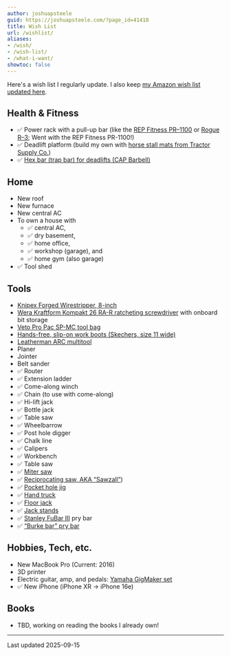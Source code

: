 ```yaml
---
author: joshuapsteele
guid: https://joshuapsteele.com/?page_id=41418
title: Wish List
url: /wishlist/
aliases:
- /wish/
- /wish-list/
- /what-i-want/
showtoc: false
---
```

Here's a wish list I regularly update. I also keep [my Amazon wish list updated here](https://www.amazon.com/hz/wishlist/ls/BW0P3RTT6XVG?ref_=wl_share).



## Health & Fitness

- ✅ Power rack with a pull-up bar (like the [REP Fitness PR–1100](https://repfitness.com/collections/power-racks/products/pr-1100-power-rack) or [Rogue R–3](https://www.roguefitness.com/rogue-r-3-power-rack); Went with the REP Fitness PR-1100!)
- ✅ Deadlift platform (build my own with [horse stall mats from Tractor Supply Co.](https://www.tractorsupply.com/tsc/product/4-ft-x-6-ft-x-3-4-in-thick-rubber-stall-mat))
- ✅ [Hex bar (trap bar) for deadlifts (CAP Barbell)](https://amzn.to/3VlhRUe)

## Home

- New roof
- New furnace
- New central AC
- To own a house with
  - ✅ central AC,
  - ✅ dry basement,
  - ✅ home office,
  - ✅ workshop (garage), and
  - ✅ home gym (also garage)
- ✅ Tool shed

## Tools

- [Knipex Forged Wirestripper, 8-inch](https://amzn.to/3InnRJe)
- [Wera Kraftform Kompakt 26 RA-R ratcheting screwdriver](https://amzn.to/41WmQyt) with onboard bit storage
- [Veto Pro Pac SP-MC tool bag](https://amzn.to/4n59hW3)
- [Hands-free, slip-on work boots (Skechers, size 11 wide)](https://amzn.to/41WEzWp)
- [Leatherman ARC multitool](https://www.leatherman.com/products/arc)
- Planer
- Jointer
- Belt sander
- ✅ Router
- ✅ Extension ladder
- ✅ Come-along winch
- ✅ Chain (to use with come-along)
- ✅ Hi-lift jack
- ✅ Bottle jack
- ✅ Table saw
- ✅ Wheelbarrow
- ✅ Post hole digger
- ✅ Chalk line
- ✅ Calipers
- ✅ Workbench
- ✅ Table saw
- ✅ [Miter saw](https://amzn.to/3XzmOrA)
- ✅ [Reciprocating saw, AKA “Sawzall”](https://amzn.to/3CWkjYp))
- ✅ [Pocket hole jig](https://amzn.to/3iLeFBI)
- ✅ [Hand truck](https://www.harborfreight.com/material-handling/hand-trucks-carts-dollies/800-lb-capacity-hand-truck-58294.html)
- ✅ [Floor jack](https://www.harborfreight.com/automotive/jacks-jack-stands/floor-jacks/3-ton-low-profile-floor-jack-with-rapid-pump-red-56617.html)
- ✅ [Jack stands](https://www.harborfreight.com/automotive/jacks-jack-stands/jack-stands/6-ton-heavy-duty-ratcheting-jack-stands-black-58342.html)
- ✅ [Stanley FuBar III](https://amzn.to/3ZJ0BZT) pry bar
- ✅ [“Burke bar” pry bar](https://marshalltown.com/pro-2152-monster-pry-bar)

## Hobbies, Tech, etc.

- New MacBook Pro (Current: 2016)
- 3D printer
- Electric guitar, amp, and pedals: [Yamaha GigMaker set](https://www.sweetwater.com/store/detail/GigMakEGBk--yamaha-gigmaker-electric-guitar-pack-black)
- ✅ New iPhone (iPhone XR -> iPhone 16e)

## Books

- TBD, working on reading the books I already own!

* * *

Last updated 2025-09-15

